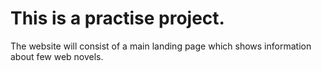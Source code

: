 # This is a practise project.

The website will consist of a main landing page which shows information about few web novels.
